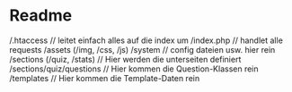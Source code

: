 # Readme

/.htaccess // leitet einfach alles auf die index um
/index.php // handlet alle requests
/assets (/img, /css, /js)
/system // config dateien usw. hier rein
/sections (/quiz, /stats) // Hier werden die unterseiten definiert
/sections/quiz/questions // Hier kommen die Question-Klassen rein
/templates // Hier kommen die Template-Daten rein